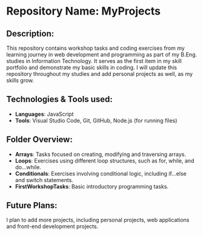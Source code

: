 # Repository Name: MyProjects

## Description:
This repository contains workshop tasks and coding exercises from my learning journey in web development and programming as part of my B.Eng. studies in Information Technology. It serves as the first item in my skill portfolio and demonstrate my basic skills in coding. I will update this repository throughout my studies and add personal projects as well, as my skills grow. 

## Technologies & Tools used:

   - **Languages**: JavaScript
   - **Tools**: Visual Studio Code, Git, GitHub, Node.js (for running files)

## Folder Overview:

   - **Arrays**: Tasks focused on creating, modifying and traversing arrays.
   - **Loops**: Exercises using different loop structures, such as for, while, and do...while.
   - **Conditionals**: Exercises involving conditional logic, including if...else and switch statements.
   - **FirstWorkshopTasks**: Basic introductory programming tasks.

## Future Plans:
I plan to add more projects, including personal projects, web applications and front-end development projects.
